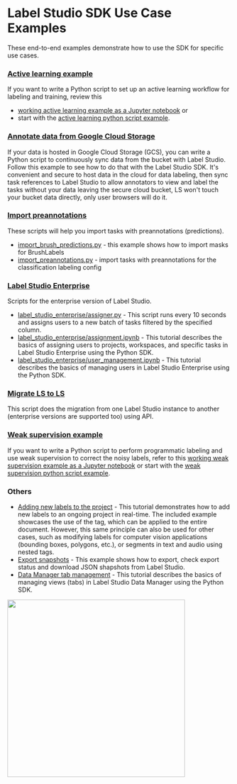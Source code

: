 # Label Studio SDK Use Case Examples

These end-to-end examples demonstrate how to use the SDK for specific use cases.

### [Active learning example](active_learning)

If you want to write a Python script to set up an active learning workflow for labeling and training, review this 
* [working active learning example as a Jupyter notebook](https://github.com/heartexlabs/label-studio-sdk/blob/master/examples/active_learning/active_learning.ipynb) or
* start with the [active learning python script example](https://github.com/heartexlabs/label-studio-sdk/blob/master/examples/active_learning/active_learning.py).

### [Annotate data from Google Cloud Storage](annotate_data_from_gcs)

If your data is hosted in Google Cloud Storage (GCS), you can write a Python script to continuously sync data from the bucket with Label Studio. Follow this example to see how to do that with the Label Studio SDK. It's convenient and secure to host data in the cloud for data labeling, then sync task references to Label Studio to allow annotators to view and label the tasks without your data leaving the secure cloud bucket, LS won't touch your bucket data directly, only user browsers will do it. 

### [Import preannotations](import_preannotations)

These scripts will help you import tasks with preannotations (predictions). 
* [import_brush_predictions.py](import_preannotations/import_brush_predictions.py) - this example shows how to import masks for BrushLabels
* [import_preannotations.py](import_preannotations/import_preannotations.py) - import tasks with preannotations for the classification labeling config

### [Label Studio Enterprise](label_studio_enterprise)

Scripts for the enterprise version of Label Studio. 

* [label_studio_enterprise/assigner.py](label_studio_enterprise/assigner.py) - This script runs every 10 seconds and assigns users to a new batch of tasks filtered by the specified column.
* [label_studio_enterprise/assignment.ipynb](label_studio_enterprise/assignment.ipynb) - This tutorial describes the basics of assigning users to projects, workspaces, and specific tasks in Label Studio Enterprise using the Python SDK.
* [label_studio_enterprise/user_management.ipynb](label_studio_enterprise/user_management.ipynb) - This tutorial describes the basics of managing users in Label Studio Enterprise using the Python SDK.

### [Migrate LS to LS](migrate_ls_to_ls)

This script does the migration from one Label Studio instance to another (enterprise versions are supported too) using API. 

### [Weak supervision example](weak_supervision)

If you want to write a Python script to perform programmatic labeling and use weak supervision to correct the noisy labels, refer to this [working weak supervision example as a Jupyter notebook](https://github.com/heartexlabs/label-studio-sdk/blob/master/examples/weak_supervision/weak_supervision.ipynb) or start with the [weak supervision python script example](https://github.com/heartexlabs/label-studio-sdk/blob/master/examples/weak_supervision/weak_supervision.py).

### Others
* [Adding new labels to the project](adding_new_labels_to_project.ipynb) - This tutorial demonstrates how to add new labels to an ongoing project in real-time. The included example showcases the use of the <Taxonomy> tag, which can be applied to the entire document. However, this same principle can also be used for other cases, such as modifying labels for computer vision applications (bounding boxes, polygons, etc.), or segments in text and audio using nested <Taxonomy> tags.
* [Export snapshots](export_snapshots.py) - This example shows how to export, check export status and download JSON shapshots from Label Studio.
* [Data Manager tab management](view_management.ipynb) - This tutorial describes the basics of managing views (tabs) in Label Studio Data Manager using the Python SDK.

<img src="https://labelstud.io/images/opossum/other/5.svg" width="400px">
